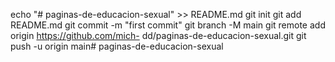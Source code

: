 echo "# paginas-de-educacion-sexual" >> README.md 
git init 
git add README.md 
git commit -m "first commit" 
git branch -M main 
git remote add origin https://github.com/mich- dd/paginas-de-educacion-sexual.git
 git push -u origin main# paginas-de-educacion-sexual

